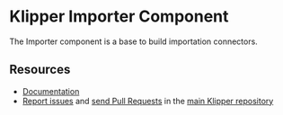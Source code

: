 Klipper Importer Component
==========================

The Importer component is a base to build importation connectors.

Resources
---------

- [Documentation](https://doc.klipper.dev/components/importer)
- [Report issues](https://github.com/klipperdev/klipper/issues)
  and [send Pull Requests](https://github.com/klipperdev/klipper/pulls)
  in the [main Klipper repository](https://github.com/klipperdev/klipper)
